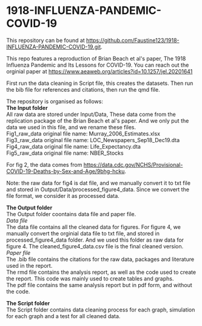 # 1918-INFLUENZA-PANDEMIC-COVID-19
This repository can be found at https://github.com/Faustine123/1918-INFLUENZA-PANDEMIC-COVID-19.git.
     
This repo features a reproduction of Brian Beach et al's paper, The 1918 Influenza Pandemic and Its Lessons for COVID-19. You can reach out the orginial paper at https://www.aeaweb.org/articles?id=10.1257/jel.20201641
     
First run the data cleaning in Script file, this creates the datasets. Then run the bib file for references and citations, then run the qmd file. 
      
The repository is organised as follows:       
**The Input folder**          
All raw data are stored under Input/Data, These data come from the replication package of the Brian Beach et al's paper. And we only put the data we used in this file, and we rename these files.               
Fig1_raw_data original file name: Murray_2006_Estimates.xlsx                
Fig3_raw_data original file name: LOC_Newspapers_Sep18_Dec19.dta           
Fig4_raw_data original file name: Life_Expectancy.dta          
Fig5_raw_data original file name: NBER_Stocks          
        
For fig 2, the data comes from https://data.cdc.gov/NCHS/Provisional-COVID-19-Deaths-by-Sex-and-Age/9bhg-hcku.           
  
Note: the raw data for fig4 is dat file, and we manually convert it to txt file and stored in Output/Data/processed_figure4_data. Since we convert the file format, we consider it as processed data.          

**The Output folder**            
The Output folder coontains data file and paper file.          
    *Data file*         
    The data file contains all the cleaned data for figures. For figure 4, we manually convert the orginial data file to txt file, and stored in processed_figure4_data folder. And we used this folder as raw data for figure 4. The cleaned_figure4_data.csv file is the final cleaned version.         
    *Paper file*        
    The .bib file contains the citations for the raw data, packages and literature used in the report.       
    The rmd file contains the analysis report, as well as the code used to create the report. This code was mainly used to create tables and graphs.        
    The pdf file contains the same analysis report but in pdf form, and without the code.         

         
**The Script folder**         
The Script folder contains data cleaning process for each graph, simulation for each graph and a test for all cleaned data.

